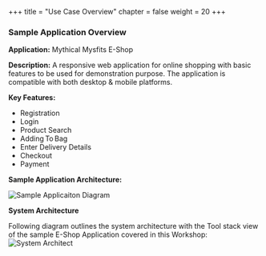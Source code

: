 +++
title = "Use Case Overview"
chapter = false
weight = 20
+++

### Sample Application Overview

**Application:** Mythical Mysfits E-Shop 
 
**Description:** A responsive web application for online shopping with basic features to be used for demonstration purpose. The application is compatible with both desktop & mobile platforms. 

**Key Features:**
-	Registration  
-	Login  
-	Product Search  
-	Adding To Bag  
-	Enter Delivery Details  
-	Checkout  
-	Payment  

**Sample Application Architecture:**

![Sample Applicaiton Diagram](/images/sample-application-diagram.jpg)

**System Architecture**

Following diagram outlines the system architecture with the Tool stack view of the sample E-Shop Application covered in this Workshop:
![System Architect](/images/system-architect.png)
